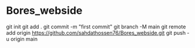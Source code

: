 # Bores_webside
git init
git add .
git commit -m "first commit"
git branch -M main
git remote add origin https://github.com/sahdathossen76/Bores_webside.git
git push -u origin main